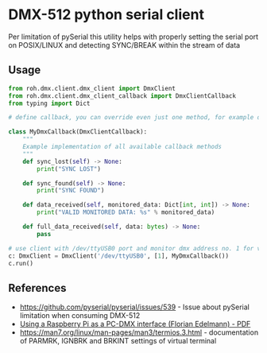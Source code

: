 # DMX-512 python serial client

Per limitation of pySerial this utility helps with properly setting the serial port on POSIX/LINUX and detecting
SYNC/BREAK within the stream of data

## Usage

```python
from roh.dmx.client.dmx_client import DmxClient
from roh.dmx.client.dmx_client_callback import DmxClientCallback
from typing import Dict

# define callback, you can override even just one method, for example data_received

class MyDmxCallback(DmxClientCallback):
    """
    Example implementation of all available callback methods
    """
    def sync_lost(self) -> None:
        print("SYNC LOST")

    def sync_found(self) -> None:
        print("SYNC FOUND")

    def data_received(self, monitored_data: Dict[int, int]) -> None:
        print("VALID MONITORED DATA: %s" % monitored_data)

    def full_data_received(self, data: bytes) -> None:
        pass

# use client with /dev/ttyUSB0 port and monitor dmx address no. 1 for values
c: DmxClient = DmxClient('/dev/ttyUSB0', [1], MyDmxCallback())
c.run()
```

## References

  - https://github.com/pyserial/pyserial/issues/539 - Issue about pySerial limitation when consuming DMX-512
  - [Using a Raspberry Pi as a PC-DMX interface (Florian Edelmann) - PDF](https://www.mnm-team.org/pub/Fopras/edel17/PDF-Version/edel17.pdf)
  - https://man7.org/linux/man-pages/man3/termios.3.html - documentation of PARMRK, IGNBRK and BRKINT settings of virtual terminal